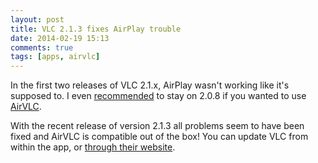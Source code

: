 ```yaml
---
layout: post
title: VLC 2.1.3 fixes AirPlay trouble
date: 2014-02-19 15:13
comments: true
tags: [apps, airvlc]
---
```


In the first two releases of VLC 2.1.x, AirPlay wasn't working like it's supposed to. I even [recommended](/blog/2013/11/13/airvlc-v-dot-1-1-dot-1/) to stay on 2.0.8 if you wanted to use [AirVLC](/airvlc).

With the recent release of version 2.1.3 all problems seem to have been fixed and AirVLC is compatible out of the box! You can update VLC from within the app, or [through their website](http://www.videolan.org/vlc/).
